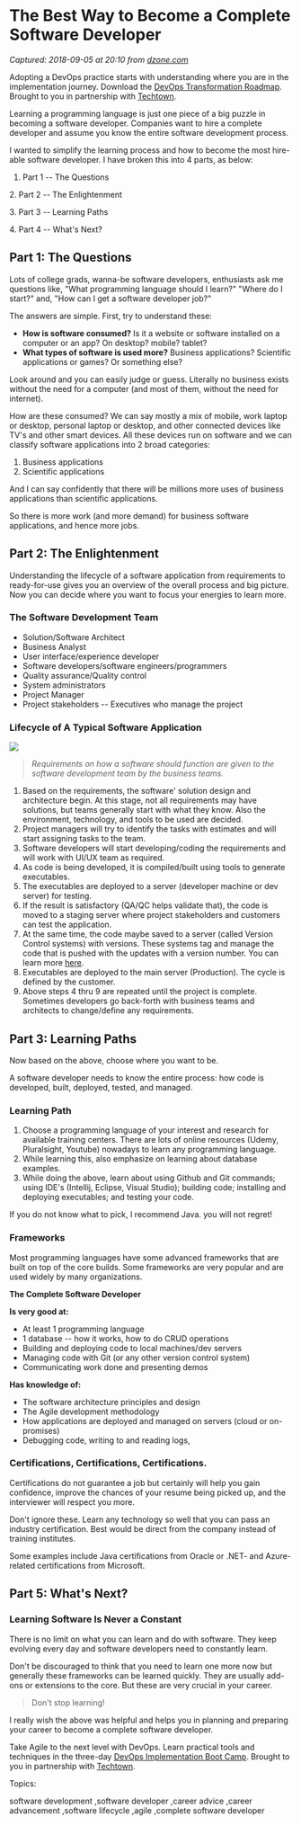 # The Best Way to Become a Complete Software Developer

_Captured: 2018-09-05 at 20:10 from [dzone.com](https://dzone.com/articles/the-best-way-to-become-a-complete-software-develop?edition=391198&utm_source=Weekly%20Digest&utm_medium=email&utm_campaign=Weekly%20Digest%202018-09-05)_

Adopting a DevOps practice starts with understanding where you are in the implementation journey. Download the [DevOps Transformation Roadmap](https://dzone.com/go?i=299508&u=http%3A%2F%2Ftechtowntraining.com%2Fresources%2Ftools-resources%2Fdevops-transformation-roadmap%3Futm_source%3Ddzone%26utm_medium%3Dfooter%26utm_content%3Dguide). Brought to you in partnership with [Techtown](https://dzone.com/go?i=299508&u=http%3A%2F%2Ftechtowntraining.com%2F%3Futm_source%3Ddzone%26utm_medium%3Dfooter).

Learning a programming language is just one piece of a big puzzle in becoming a software developer. Companies want to hire a complete developer and assume you know the entire software development process.

I wanted to simplify the learning process and how to become the most hire-able software developer. I have broken this into 4 parts, as below:

  1. Part 1 -- The Questions

2\. Part 2 -- The Enlightenment

3\. Part 3 -- Learning Paths

4\. Part 4 -- What's Next?

## Part 1: The Questions

Lots of college grads, wanna-be software developers, enthusiasts ask me questions like, "What programming language should I learn?" "Where do I start?" and, "How can I get a software developer job?"

The answers are simple. First, try to understand these:

  * **How is software consumed?** Is it a website or software installed on a computer or an app? On desktop? mobile? tablet?
  * **What types of software is used more?** Business applications? Scientific applications or games? Or something else?

Look around and you can easily judge or guess. Literally no business exists without the need for a computer (and most of them, without the need for internet).

How are these consumed? We can say mostly a mix of mobile, work laptop or desktop, personal laptop or desktop, and other connected devices like TV's and other smart devices. All these devices run on software and we can classify software applications into 2 broad categories:

  1. Business applications
  2. Scientific applications

And I can say confidently that there will be millions more uses of business applications than scientific applications.

So there is more work (and more demand) for business software applications, and hence more jobs.

## Part 2: The Enlightenment

Understanding the lifecycle of a software application from requirements to ready-for-use gives you an overview of the overall process and big picture. Now you can decide where you want to focus your energies to learn more.

### The Software Development Team

  * Solution/Software Architect
  * Business Analyst
  * User interface/experience developer
  * Software developers/software engineers/programmers
  * Quality assurance/Quality control
  * System administrators
  * Project Manager
  * Project stakeholders -- Executives who manage the project

### Lifecycle of A Typical Software Application

![](https://cdn-images-1.medium.com/max/800/1*mlphAK6svo7eakOEKmvQyQ.png)

> _Requirements on how a software should function are given to the software development team by the business teams._

  1. Based on the requirements, the software' solution design and architecture begin. At this stage, not all requirements may have solutions, but teams generally start with what they know. Also the environment, technology, and tools to be used are decided.
  2. Project managers will try to identify the tasks with estimates and will start assigning tasks to the team.
  3. Software developers will start developing/coding the requirements and will work with UI/UX team as required.
  4. As code is being developed, it is compiled/built using tools to generate executables.
  5. The executables are deployed to a server (developer machine or dev server) for testing.
  6. If the result is satisfactory (QA/QC helps validate that), the code is moved to a staging server where project stakeholders and customers can test the application.
  7. At the same time, the code maybe saved to a server (called Version Control systems) with versions. These systems tag and manage the code that is pushed with the updates with a version number. You can learn more [here](https://www.atlassian.com/git/tutorials/what-is-version-control).
  8. Executables are deployed to the main server (Production). The cycle is defined by the customer.
  9. Above steps 4 thru 9 are repeated until the project is complete. Sometimes developers go back-forth with business teams and architects to change/define any requirements.

## **Part 3: Learning Paths**

Now based on the above, choose where you want to be.

A software developer needs to know the entire process: how code is developed, built, deployed, tested, and managed.

### Learning Path

  1. Choose a programming language of your interest and research for available training centers. There are lots of online resources (Udemy, Pluralsight, Youtube) nowadays to learn any programming language.
  2. While learning this, also emphasize on learning about database examples.
  3. While doing the above, learn about using Github and Git commands; using IDE's (Intellij, Eclipse, Visual Studio); building code; installing and deploying executables; and testing your code.

If you do not know what to pick, I recommend Java. you will not regret!

### Frameworks

Most programming languages have some advanced frameworks that are built on top of the core builds. Some frameworks are very popular and are used widely by many organizations.

**The Complete Software Developer**

**Is very good at:**

  * At least 1 programming language
  * 1 database -- how it works, how to do CRUD operations
  * Building and deploying code to local machines/dev servers
  * Managing code with Git (or any other version control system)
  * Communicating work done and presenting demos

**Has knowledge of:**

  * The software architecture principles and design
  * The Agile development methodology
  * How applications are deployed and managed on servers (cloud or on-promises)
  * Debugging code, writing to and reading logs,

### Certifications, Certifications, Certifications.

Certifications do not guarantee a job but certainly will help you gain confidence, improve the chances of your resume being picked up, and the interviewer will respect you more.

Don't ignore these. Learn any technology so well that you can pass an industry certification. Best would be direct from the company instead of training institutes.

Some examples include Java certifications from Oracle or .NET- and Azure-related certifications from Microsoft.

## Part 5: What's Next?

### Learning Software Is Never a Constant

There is no limit on what you can learn and do with software. They keep evolving every day and software developers need to constantly learn.

Don't be discouraged to think that you need to learn one more now but generally these frameworks can be learned quickly. They are usually add-ons or extensions to the core. But these are very crucial in your career.

> Don't stop learning! 

I really wish the above was helpful and helps you in planning and preparing your career to become a complete software developer.

Take Agile to the next level with DevOps. Learn practical tools and techniques in the three-day [DevOps Implementation Boot Camp](https://dzone.com/go?i=299507&u=http%3A%2F%2Ftechtowntraining.com%2Fcourses%2Fdevops-implementation-boot-camp-icp-fdo%3Futm_source%3Ddzone%26utm_medium%3Dheader%26utm_content%3Dcourse). Brought to you in partnership with [Techtown](https://dzone.com/go?i=299507&u=http%3A%2F%2Ftechtowntraining.com%2F%3Futm_source%3Ddzone%26utm_medium%3Dheader).

Topics:

software development ,software developer ,career advice ,career advancement ,software lifecycle ,agile ,complete software developer
